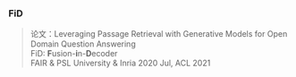 ### FiD
> 论文：Leveraging Passage Retrieval with Generative Models for Open Domain Question Answering  
> FiD: **F**usion-**i**n-**D**ecoder  
> FAIR & PSL University & Inria 2020 Jul, ACL 2021  